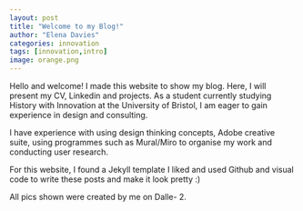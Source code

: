 ```yaml
---
layout: post
title: "Welcome to my Blog!"
author: "Elena Davies"
categories: innovation
tags: [innovation,intro]
image: orange.png 
---
```


Hello and welcome! I made this website to show my blog. Here, I will present my CV, Linkedin and projects. As a student currently studying History with Innovation at the University of Bristol, I am eager to gain experience in design and consulting.

I have experience with using design thinking concepts, Adobe creative suite, using programmes such as Mural/Miro to organise my work and conducting user research.

For this website, I found a Jekyll template I liked and used Github and visual code to write these posts and make it look pretty :) 

All pics shown were created by me on Dalle- 2.